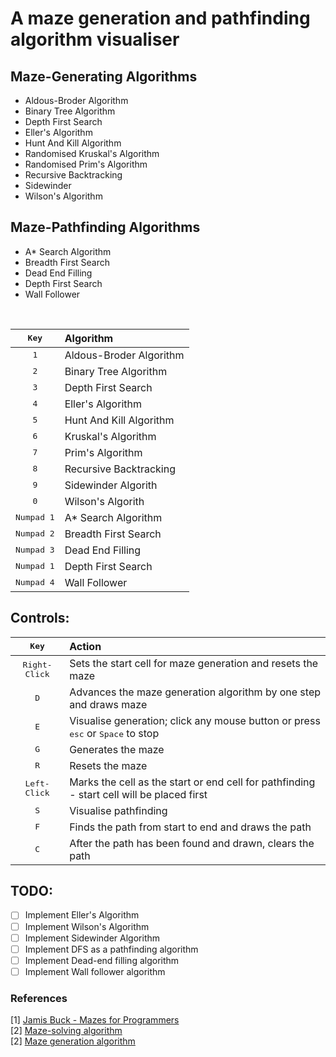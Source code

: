 # A maze generation and pathfinding algorithm visualiser

## Maze-Generating Algorithms
- Aldous-Broder Algorithm
- Binary Tree Algorithm
- Depth First Search
- Eller's Algorithm
- Hunt And Kill Algorithm
- Randomised Kruskal's Algorithm
- Randomised Prim's Algorithm
- Recursive Backtracking
- Sidewinder
- Wilson's Algorithm
## Maze-Pathfinding Algorithms
- A* Search Algorithm
- Breadth First Search
- Dead End Filling
- Depth First Search
- Wall Follower
<br />

|<kbd>Key</kbd>|Algorithm|   
|:----:|:-----|  
|<kbd>1</kbd>|Aldous-Broder Algorithm|
|<kbd>2</kbd>|Binary Tree Algorithm|
|<kbd>3</kbd>|Depth First Search|
|<kbd>4</kbd>|Eller's Algorithm|
|<kbd>5</kbd>|Hunt And Kill Algorithm|
|<kbd>6</kbd>|Kruskal's Algorithm|
|<kbd>7</kbd>|Prim's Algorithm|
|<kbd>8</kbd>|Recursive Backtracking|
|<kbd>9</kbd>|Sidewinder Algorith|
|<kbd>0</kbd>|Wilson's Algorith|
|<kbd>Numpad 1</kbd>|A* Search Algorithm|
|<kbd>Numpad 2</kbd>|Breadth First Search|
|<kbd>Numpad 3</kbd>|Dead End Filling|
|<kbd>Numpad 1</kbd>|Depth First Search|
|<kbd>Numpad 4</kbd>|Wall Follower|

## Controls:
|<kbd>Key</kbd>|Action|    
|:----:|:-----|  
|<kbd>Right-Click</kbd>|Sets the start cell for maze generation and resets the maze                                   |
|<kbd>D</kbd>|Advances the maze generation algorithm by one step and draws maze                                       |
|<kbd>E</kbd>|Visualise generation; click any mouse button or press <kbd>esc</kbd> or <kbd>Space</kbd> to stop|
|<kbd>G</kbd>|Generates the maze                                                                                      |
|<kbd>R</kbd>|Resets the maze                                                                                         |                                                                                                 |
|<kbd>Left-Click</kbd>|Marks the cell as the start or end cell for pathfinding - start cell will be placed first      |
|<kbd>S</kbd>|Visualise pathfinding                                                             |
|<kbd>F</kbd>|Finds the path from start to end and draws the path                                                          |
|<kbd>C</kbd>|After the path has been found and drawn, clears the path                                                |

## TODO:
- [ ] Implement Eller's Algorithm
- [ ] Implement Wilson's Algorithm
- [ ] Implement Sidewinder Algorithm
- [ ] Implement DFS as a pathfinding algorithm
- [ ] Implement Dead-end filling algorithm
- [ ] Implement Wall follower algorithm

### References
[1] [Jamis Buck - Mazes for Programmers](https://pragprog.com/titles/jbmaze/mazes-for-programmers/)<br>
[2] [Maze-solving algorithm](https://en.wikipedia.org/wiki/Maze-solving_algorithm)<br>
[2] [Maze generation algorithm](https://en.wikipedia.org/wiki/Maze_generation_algorithm)<br>

